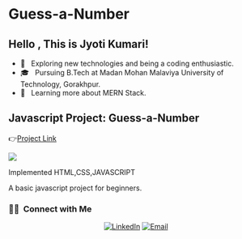 # Guess-a-Number

## Hello , This is Jyoti Kumari!

- 🤔 &nbsp; Exploring new technologies and being a coding enthusiastic.
- 🎓 &nbsp; Pursuing B.Tech at Madan Mohan Malaviya University of Technology, Gorakhpur.
- 🌱 &nbsp; Learning more about MERN Stack.

<h2>Javascript Project: Guess-a-Number</h2>

👉[Project Link](https://jyotikumari2.github.io/Guess-a-Number/)

![](screenshots/Screenshot2.png)

<p>Implemented HTML,CSS,JAVASCRIPT </p>
<p> A basic javascript project for beginners.</p>

<h3> 🤝🏻 &nbsp;Connect with Me </h3>

<p align="center">
<a href="https://www.linkedin.com/in/jyoti-kumari-34a4a01ab/"><img alt="LinkedIn" src="https://img.shields.io/badge/LinkedIn-Jyoti%20Kumari-blue?style=flat-square&logo=linkedin"></a>
<a href="mailto:jyotikm058@gmail.com"><img alt="Email" src="https://img.shields.io/badge/Email-jyotikm058@gmail.com-blue?style=flat-square&logo=gmail"></a>
</p>
